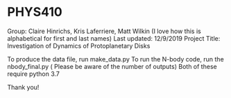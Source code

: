 # PHYS410
Group: Claire Hinrichs, Kris Laferriere, Matt Wilkin (I love how this is alphabetical for first and last names)
Last updated: 12/9/2019
Project Title: Investigation of Dynamics of Protoplanetary Disks

To produce the data file, run make_data.py
To run the N-body code, run the nbody_final.py ( Please be aware of the number of outputs)
Both of these require python 3.7

Thank you!
